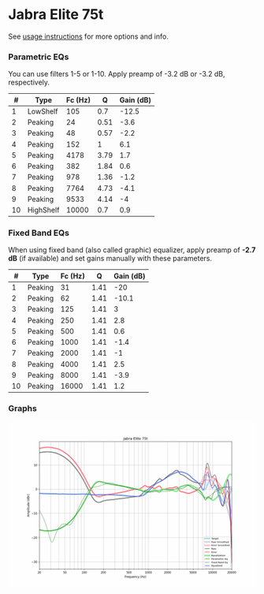 # Jabra Elite 75t
See [usage instructions](https://github.com/jaakkopasanen/AutoEq#usage) for more options and info.

### Parametric EQs
You can use filters 1-5 or 1-10. Apply preamp of -3.2 dB or -3.2 dB, respectively.

|   # | Type      |   Fc (Hz) |    Q |   Gain (dB) |
|-----|-----------|-----------|------|-------------|
|   1 | LowShelf  |       105 | 0.7  |       -12.5 |
|   2 | Peaking   |        24 | 0.51 |        -3.6 |
|   3 | Peaking   |        48 | 0.57 |        -2.2 |
|   4 | Peaking   |       152 | 1    |         6.1 |
|   5 | Peaking   |      4178 | 3.79 |         1.7 |
|   6 | Peaking   |       382 | 1.84 |         0.6 |
|   7 | Peaking   |       978 | 1.36 |        -1.2 |
|   8 | Peaking   |      7764 | 4.73 |        -4.1 |
|   9 | Peaking   |      9533 | 4.14 |        -4   |
|  10 | HighShelf |     10000 | 0.7  |         0.9 |

### Fixed Band EQs
When using fixed band (also called graphic) equalizer, apply preamp of **-2.7 dB** (if available) and set gains manually with these parameters.

|   # | Type    |   Fc (Hz) |    Q |   Gain (dB) |
|-----|---------|-----------|------|-------------|
|   1 | Peaking |        31 | 1.41 |       -20   |
|   2 | Peaking |        62 | 1.41 |       -10.1 |
|   3 | Peaking |       125 | 1.41 |         3   |
|   4 | Peaking |       250 | 1.41 |         2.8 |
|   5 | Peaking |       500 | 1.41 |         0.6 |
|   6 | Peaking |      1000 | 1.41 |        -1.4 |
|   7 | Peaking |      2000 | 1.41 |        -1   |
|   8 | Peaking |      4000 | 1.41 |         2.5 |
|   9 | Peaking |      8000 | 1.41 |        -3.9 |
|  10 | Peaking |     16000 | 1.41 |         1.2 |

### Graphs
![](./Jabra%20Elite%2075t.png)
